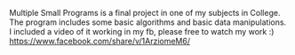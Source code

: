 Multiple Small Programs is a final project in one of my subjects in College. The program includes some basic algorithms and basic data manipulations. I included a video of it working in my fb, please free to watch my work :)
https://www.facebook.com/share/v/1ArziomeM6/
